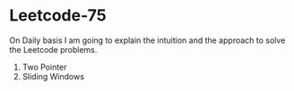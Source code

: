 # Leetcode-75
On Daily basis I am going to explain the intuition and the approach to solve the Leetcode problems.

1. Two Pointer
2. Sliding Windows
